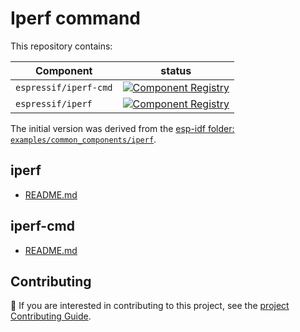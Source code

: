 # Iperf command

This repository contains:

| Component | status |
| --- | --- |
| `espressif/iperf-cmd` | [![Component Registry](https://components.espressif.com/components/espressif/iperf-cmd/badge.svg)](https://components.espressif.com/components/espressif/iperf-cmd) |
| `espressif/iperf` | [![Component Registry](https://components.espressif.com/components/espressif/iperf/badge.svg)](https://components.espressif.com/components/espressif/iperf) |


The initial version was derived from the [esp-idf folder: `examples/common_components/iperf`](https://github.com/espressif/esp-idf/tree/v5.2/examples/common_components/iperf).


## iperf

- [README.md](./iperf/README.md)

## iperf-cmd

- [README.md](./iperf-cmd/README.md)


## Contributing

📘 If you are interested in contributing to this project, see the [project Contributing Guide](CONTRIBUTING.md).
